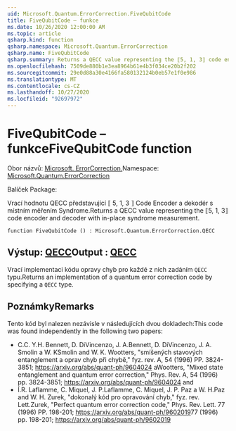 ```yaml
---
uid: Microsoft.Quantum.ErrorCorrection.FiveQubitCode
title: FiveQubitCode – funkce
ms.date: 10/26/2020 12:00:00 AM
ms.topic: article
qsharp.kind: function
qsharp.namespace: Microsoft.Quantum.ErrorCorrection
qsharp.name: FiveQubitCode
qsharp.summary: Returns a QECC value representing the ⟦5, 1, 3⟧ code encoder and decoder with in-place syndrome measurement.
ms.openlocfilehash: 7509de880b1e3ea8964b61e4b3f034ce20b2f202
ms.sourcegitcommit: 29e0d88a30e4166fa580132124b0eb57e1f0e986
ms.translationtype: MT
ms.contentlocale: cs-CZ
ms.lasthandoff: 10/27/2020
ms.locfileid: "92697972"
---
```

# <a name="fivequbitcode-function"></a><span data-ttu-id="602b0-102">FiveQubitCode – funkce</span><span class="sxs-lookup"><span data-stu-id="602b0-102">FiveQubitCode function</span></span>

<span data-ttu-id="602b0-103">Obor názvů: [Microsoft. ErrorCorrection.](xref:Microsoft.Quantum.ErrorCorrection)</span><span class="sxs-lookup"><span data-stu-id="602b0-103">Namespace: [Microsoft.Quantum.ErrorCorrection](xref:Microsoft.Quantum.ErrorCorrection)</span></span>

<span data-ttu-id="602b0-104">Balíček [](https://nuget.org/packages/)</span><span class="sxs-lookup"><span data-stu-id="602b0-104">Package: [](https://nuget.org/packages/)</span></span>


<span data-ttu-id="602b0-105">Vrací hodnotu QECC představující ⟦ 5, 1, 3 ⟧ Code Encoder a dekodér s místním měřením Syndrome.</span><span class="sxs-lookup"><span data-stu-id="602b0-105">Returns a QECC value representing the ⟦5, 1, 3⟧ code encoder and decoder with in-place syndrome measurement.</span></span>

```qsharp
function FiveQubitCode () : Microsoft.Quantum.ErrorCorrection.QECC
```


## <a name="output--qecc"></a><span data-ttu-id="602b0-106">Výstup: [QECC](xref:Microsoft.Quantum.ErrorCorrection.QECC)</span><span class="sxs-lookup"><span data-stu-id="602b0-106">Output : [QECC](xref:Microsoft.Quantum.ErrorCorrection.QECC)</span></span>

<span data-ttu-id="602b0-107">Vrací implementaci kódu opravy chyb pro každé z nich zadáním `QECC` typu.</span><span class="sxs-lookup"><span data-stu-id="602b0-107">Returns an implementation of a quantum error correction code by specifying a `QECC` type.</span></span>

## <a name="remarks"></a><span data-ttu-id="602b0-108">Poznámky</span><span class="sxs-lookup"><span data-stu-id="602b0-108">Remarks</span></span>

<span data-ttu-id="602b0-109">Tento kód byl nalezen nezávisle v následujících dvou dokladech:</span><span class="sxs-lookup"><span data-stu-id="602b0-109">This code was found independently in the following two papers:</span></span>

- <span data-ttu-id="602b0-110">C.</span><span class="sxs-lookup"><span data-stu-id="602b0-110">C.</span></span> <span data-ttu-id="602b0-111">Y.</span><span class="sxs-lookup"><span data-stu-id="602b0-111">H.</span></span> <span data-ttu-id="602b0-112">Bennett, D. DiVincenzo, J. A.</span><span class="sxs-lookup"><span data-stu-id="602b0-112">Bennett, D. DiVincenzo, J. A.</span></span> <span data-ttu-id="602b0-113">Smolin a W. K</span><span class="sxs-lookup"><span data-stu-id="602b0-113">Smolin and W. K.</span></span> <span data-ttu-id="602b0-114">Wootters, "smíšených stavových entanglement a oprav chyb při chybě," fyz. rev. A, 54 (1996) PP. 3824-3851; https://arxiv.org/abs/quant-ph/9604024 a</span><span class="sxs-lookup"><span data-stu-id="602b0-114">Wootters, "Mixed state entanglement and quantum error correction," Phys. Rev. A, 54 (1996) pp. 3824-3851; https://arxiv.org/abs/quant-ph/9604024 and</span></span>
- <span data-ttu-id="602b0-115">Í.</span><span class="sxs-lookup"><span data-stu-id="602b0-115">R.</span></span> <span data-ttu-id="602b0-116">Laflamme, C. Miquel, J. P.</span><span class="sxs-lookup"><span data-stu-id="602b0-116">Laflamme, C. Miquel, J. P.</span></span> <span data-ttu-id="602b0-117">Paz a W. H.</span><span class="sxs-lookup"><span data-stu-id="602b0-117">Paz and W. H.</span></span> <span data-ttu-id="602b0-118">Zurek, "dokonalý kód pro opravování chyb," fyz. rev. Lett.</span><span class="sxs-lookup"><span data-stu-id="602b0-118">Zurek, "Perfect quantum error correction code," Phys. Rev. Lett.</span></span> <span data-ttu-id="602b0-119">77 (1996) PP. 198-201; https://arxiv.org/abs/quant-ph/9602019</span><span class="sxs-lookup"><span data-stu-id="602b0-119">77 (1996) pp. 198-201; https://arxiv.org/abs/quant-ph/9602019</span></span>